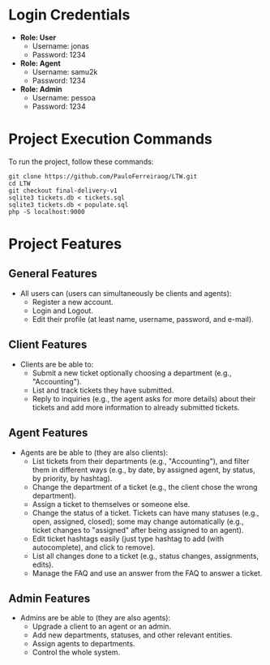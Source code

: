 
# Login Credentials
- **Role: User**
  - Username: jonas
  - Password: 1234
- **Role: Agent**
  - Username: samu2k
  - Password: 1234
- **Role: Admin**
  - Username: pessoa
  - Password: 1234



# Project Execution Commands
To run the project, follow these commands:

```shell
git clone https://github.com/PauloFerreiraog/LTW.git
cd LTW
git checkout final-delivery-v1
sqlite3 tickets.db < tickets.sql
sqlite3 tickets.db < populate.sql
php -S localhost:9000
```


# Project Features

## General Features

- All users can (users can simultaneously be clients and agents):
  - Register a new account.
  - Login and Logout.
  - Edit their profile (at least name, username, password, and e-mail).

## Client Features

- Clients are be able to:
  - Submit a new ticket optionally choosing a department (e.g., "Accounting").
  - List and track tickets they have submitted.
  - Reply to inquiries (e.g., the agent asks for more details) about their tickets and add more information to already submitted tickets.

## Agent Features

- Agents are be able to (they are also clients):
  - List tickets from their departments (e.g., "Accounting"), and filter them in different ways (e.g., by date, by assigned agent, by status, by priority, by hashtag).
  - Change the department of a ticket (e.g., the client chose the wrong department).
  - Assign a ticket to themselves or someone else.
  - Change the status of a ticket. Tickets can have many statuses (e.g., open, assigned, closed); some may change automatically (e.g., ticket changes to "assigned" after being assigned to an agent).
  - Edit ticket hashtags easily (just type hashtag to add (with autocomplete), and click to remove).
  - List all changes done to a ticket (e.g., status changes, assignments, edits).
  - Manage the FAQ and use an answer from the FAQ to answer a ticket.

## Admin Features

- Admins are be able to (they are also agents):
  - Upgrade a client to an agent or an admin.
  - Add new departments, statuses, and other relevant entities.
  - Assign agents to departments.
  - Control the whole system.



